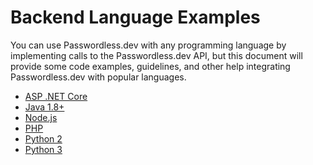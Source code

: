 # Backend Language Examples

You can use Passwordless.dev with any programming language by implementing calls to the Passwordless.dev API, but this document will provide some code examples, guidelines, and other help integrating Passwordless.dev with popular languages.

* [ASP .NET Core](backend/dotnet) <Badge text="example" type="warning"/>
* [Java 1.8+](backend/java)
* [Node.js](backend/nodejs) <Badge text="example" type="warning"/>
* [PHP](backend/php)
* [Python 2](backend/python2)
* [Python 3](backend/python3) <Badge text="example" type="warning"/>
